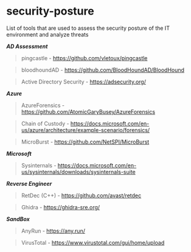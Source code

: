 # security-posture
List of tools that are used to assess the security posture of the IT environment and analyze threats 

***AD Assessment***
> pingcastle - https://github.com/vletoux/pingcastle

> bloodhoundAD - https://github.com/BloodHoundAD/BloodHound

> Active Directory Security - https://adsecurity.org/

***Azure***
> AzureForensics - https://github.com/AtomicGaryBusey/AzureForensics

> Chain of Custody - https://docs.microsoft.com/en-us/azure/architecture/example-scenario/forensics/

> MicroBurst - https://github.com/NetSPI/MicroBurst

***Microsoft***
> Sysinternals - https://docs.microsoft.com/en-us/sysinternals/downloads/sysinternals-suite

***Reverse Engineer***
> RetDec (C++) - https://github.com/avast/retdec

> Ghidra - https://ghidra-sre.org/

***SandBox***
> AnyRun - https://any.run/

> VirusTotal - https://www.virustotal.com/gui/home/upload
